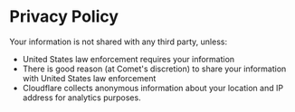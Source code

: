 # Privacy Policy
Your information is not shared with any third party, unless:
* United States law enforcement requires your information
* There is good reason (at Comet's discretion) to share your information with United States law enforcement
* Cloudflare collects anonymous information about your location and IP address for analytics purposes.
